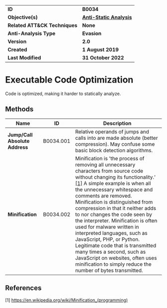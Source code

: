 <table>
<tr>
<td><b>ID</b></td>
<td><b>B0034</b></td>
</tr>
<tr>
<td><b>Objective(s)</b></td>
<td><b><a href="../anti-static-analysis">Anti-Static Analysis</a></b></td>
</tr>
<tr>
<td><b>Related ATT&CK Techniques</b></td>
<td><b>None</b></td>
</tr>
<tr>
<td><b>Anti-Analysis Type</b></td>
<td><b>Evasion</b></td>
</tr>
<tr>
<td><b>Version</b></td>
<td><b>2.0</b></td>
</tr>
<tr>
<td><b>Created</b></td>
<td><b>1 August 2019</b></td>
</tr>
<tr>
<td><b>Last Modified</b></td>
<td><b>31 October 2022</b></td>
</tr>
</table>


# Executable Code Optimization

Code is optimized, making it harder to statically analyze.

## Methods

|Name|ID|Description|
|---|---|---|
|**Jump/Call Absolute Address**|B0034.001|Relative operands of jumps and calls into are made absolute (better compression). May confuse some basic block detection algorithms.|
|**Minification**|B0034.002|Minification is 'the process of removing all unnecessary characters from source code without changing its functionality.' [[1]](#1) A simple example is when all the unnecessary whitespace and comments are removed. Minification is distinguished from compression in that it neither adds to nor changes the code seen by the interpreter. Minification is often used for malware written in interpreted languages, such as JavaScript, PHP, or Python. Legitimate code that is transmitted many times a second, such as JavaScript on websites, often uses minification to simply reduce the number of bytes transmitted.|

## References

<a name="1">[1]</a> https://en.wikipedia.org/wiki/Minification_(programming)
